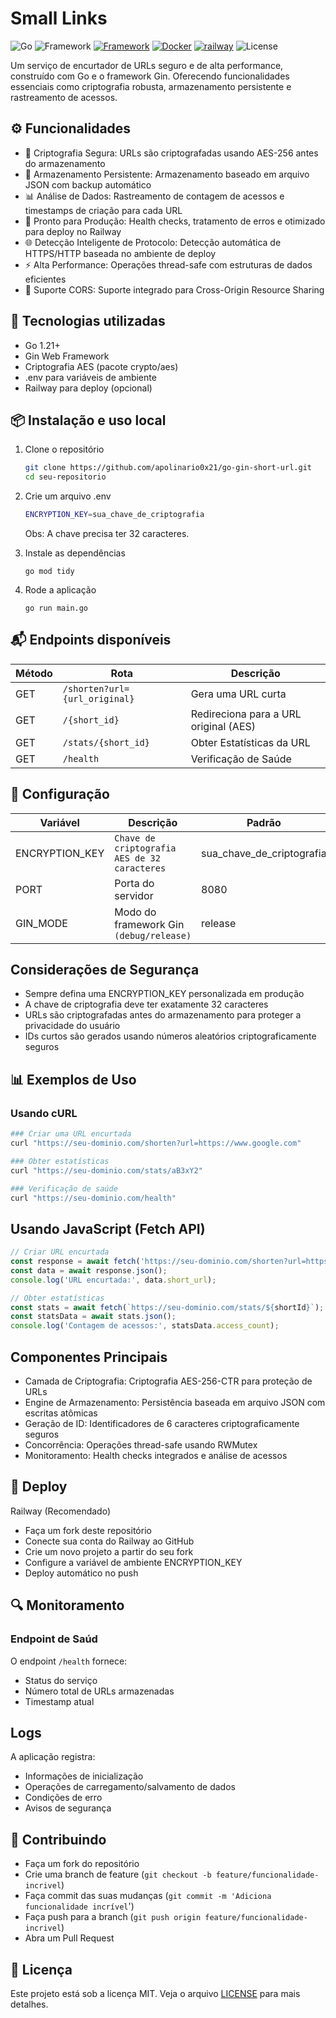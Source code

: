 # Small Links

![Go](https://img.shields.io/badge/Go-1.22.3-blue.svg)
![Framework](https://img.shields.io/badge/Framework-Gin--v1.10.1-blueviolet.svg)
[![Framework](https://img.shields.io/badge/Gin-v1.10.1-blueviolet.svg)](https://gin-gonic.com/)
[![Docker](https://img.shields.io/badge/Docker-Ready-blue?logo=docker&logoColor=white)](https://www.docker.com/)
[![railway](https://img.shields.io/badge/Deploy-Railway-purple.svg)](https://railway.app/)
![License](https://img.shields.io/badge/License-MIT-yellow.svg)

Um serviço de encurtador de URLs seguro e de alta performance, construído com Go e o framework Gin. 
Oferecendo funcionalidades essenciais como criptografia robusta, armazenamento persistente e rastreamento de acessos.

## ⚙️ Funcionalidades

- 🔐 Criptografia Segura: URLs são criptografadas usando AES-256 antes do armazenamento
- 💾 Armazenamento Persistente: Armazenamento baseado em arquivo JSON com backup automático
- 📊 Análise de Dados: Rastreamento de contagem de acessos e timestamps de criação para cada URL
- 🚀 Pronto para Produção: Health checks, tratamento de erros e otimizado para deploy no Railway
- 🌐 Detecção Inteligente de Protocolo: Detecção automática de HTTPS/HTTP baseada no ambiente de deploy
- ⚡ Alta Performance: Operações thread-safe com estruturas de dados eficientes
- 🔄 Suporte CORS: Suporte integrado para Cross-Origin Resource Sharing


## 🚀 Tecnologias utilizadas
- Go 1.21+
- Gin Web Framework
- Criptografia AES (pacote crypto/aes)
- .env para variáveis de ambiente
- Railway para deploy (opcional)

## 📦 Instalação e uso local

1. Clone o repositório
   ```bash
   git clone https://github.com/apolinario0x21/go-gin-short-url.git
   cd seu-repositorio
   ```
2. Crie um arquivo .env
   ```bash
   ENCRYPTION_KEY=sua_chave_de_criptografia
   ```
   Obs: A chave precisa ter 32 caracteres.


3. Instale as dependências
   ```
   go mod tidy
   ```
4. Rode a aplicação
   ```
   go run main.go
   ```

## 📬 Endpoints disponíveis

| Método | Rota      | Descrição                             |
|--------|-----------|---------------------------------------|
| GET    | `/shorten?url={url_original}` | Gera uma URL curta |
| GET    | `/{short_id}` | Redireciona para a URL original (AES) |
| GET    | `/stats/{short_id}`  | Obter Estatísticas da URL |
| GET    | `/health`  | Verificação de Saúde  |


## 🔧 Configuração

| Variável | Descrição      | Padrão                             | Obrigatório |
|--------|-----------|---------------------------------------|-------------|
| ENCRYPTION_KEY    | `Chave de criptografia AES de 32 caracteres` | sua_chave_de_criptografia | Recomendado |
| PORT    | Porta do servidor | 8080 | Não         |
| GIN_MODE    | Modo do framework Gin `(debug/release)`  | release | Não |

## Considerações de Segurança

- Sempre defina uma ENCRYPTION_KEY personalizada em produção
- A chave de criptografia deve ter exatamente 32 caracteres
- URLs são criptografadas antes do armazenamento para proteger a privacidade do usuário 
- IDs curtos são gerados usando números aleatórios criptograficamente seguros

## 📊 Exemplos de Uso
### Usando cURL

```bash
### Criar uma URL encurtada
curl "https://seu-dominio.com/shorten?url=https://www.google.com"

### Obter estatísticas
curl "https://seu-dominio.com/stats/aB3xY2"

### Verificação de saúde
curl "https://seu-dominio.com/health"
```

## Usando JavaScript (Fetch API)

```javascript
// Criar URL encurtada
const response = await fetch('https://seu-dominio.com/shorten?url=https://www.exemplo.com');
const data = await response.json();
console.log('URL encurtada:', data.short_url);

// Obter estatísticas
const stats = await fetch(`https://seu-dominio.com/stats/${shortId}`);
const statsData = await stats.json();
console.log('Contagem de acessos:', statsData.access_count);
```
## Componentes Principais

- Camada de Criptografia: Criptografia AES-256-CTR para proteção de URLs
- Engine de Armazenamento: Persistência baseada em arquivo JSON com escritas atômicas
- Geração de ID: Identificadores de 6 caracteres criptograficamente seguros
- Concorrência: Operações thread-safe usando RWMutex
- Monitoramento: Health checks integrados e análise de acessos 

## 🚢 Deploy
Railway (Recomendado)

- Faça um fork deste repositório
- Conecte sua conta do Railway ao GitHub
- Crie um novo projeto a partir do seu fork
- Configure a variável de ambiente ENCRYPTION_KEY
- Deploy automático no push


## 🔍 Monitoramento
### Endpoint de Saúd

O endpoint `/health` fornece:
- Status do serviço
- Número total de URLs armazenadas
- Timestamp atual

## Logs
A aplicação registra:

- Informações de inicialização
- Operações de carregamento/salvamento de dados
- Condições de erro
- Avisos de segurança

## 🤝 Contribuindo

- Faça um fork do repositório
- Crie uma branch de feature (`git checkout -b feature/funcionalidade-incrivel`)
- Faça commit das suas mudanças (`git commit -m 'Adiciona funcionalidade incrível`')
- Faça push para a branch (`git push origin feature/funcionalidade-incrivel`)
- Abra um Pull Request

## 📄 Licença

Este projeto está sob a licença MIT. Veja o arquivo [LICENSE](LICENSE) para mais detalhes.

